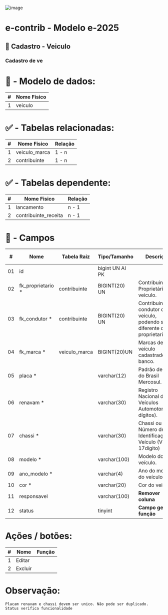 ![image](https://github.com/user-attachments/assets/04662de1-1516-48d7-bb8c-50b38989e58b)
# e-contrib - Modelo e-2025 
## 🚗 Cadastro - Veiculo  
### Cadastro de ve

# 🎲 - Modelo de dados:
 **\#**  |**Nome Fisico**               |
---------|------------------------------|
1        | veiculo                      |

#
#   ✅ - Tabelas relacionadas:
 **\#**  |**Nome Fisico**               |   **Relação** |
---------|------------------------------|---------------|      
1        | veiculo_marca                |     1 - n     |
2        | contribuinte                 |     1 - n     |

#   ✅ - Tabelas dependente:
 **\#**  |**Nome Fisico**               |   **Relação** |
---------|------------------------------|---------------| 
1        | lancamento                   |     n - 1     |
2        | contribuinte_receita         |     n - 1     |


#
# 🔢 - Campos
 **\#**  | **Nome**                     | **Tabela Raiz**         | **Tipo/Tamanho**        | **Descrição**                                                                        | **Campo sistema**                      |
---------|------------------------------|-------------------------|-------------------------|--------------------------------------------------------------------------------------|----------------------------------------|
01       | id                           |                         | bigint UN AI PK         |                                                                                      |                                        |
02       | fk_proprietario *            | contribuinte            | BIGINT(20) UN           | Contribuinte Proprietário veiculo.                                                   | Proprietário                           | 
03       | fk_condutor *                | contribuinte            | BIGINT(20) UN           | Contribuinte condutor do veiculo, podendo ser diferente do proprietario.             | Condutor                               | 
04       | fk_marca *                   | veiculo_marca           | BIGINT(20)UN            | Marcas de veículo cadastrado no banco.                                               | Marca                                  |                      
05       | placa *                      |                         | varchar(12)             | Padrão de placa do Brasil Mercosul.                                                  | Placa                                  |   
06       | renavam *                    |                         | varchar(30)             | Registro Nacional de Veículos Automotores(11 dígitos).                               | Renavam                                |
07       | chassi *                     |                         | varchar(30)             | Chassi ou Número de Identificação do Veículo (VIN - 17dígito)                        | Chassi                                 |
08       | modelo *                     |                         | varchar(100)            | Modelo do veículo.                                                                   | Modelo                                 |
09       | ano_modelo *                 |                         | varchar(4)              | Ano do modelo do veículo.                                                            | Ano/Modelo                             |
10       | cor *                        |                         | varchar(20)             | Cor do veiculo.                                                                      | Cor                                    |
11       | responsavel                  |                         | varchar(100)            | **Remover coluna**                                                                   |                                        |
12       | status                       |                         | tinyint                 | **Campo gera função**                                                                |                                        |   

# Ações / botões:
 **\#**  |**Nome**                      |   **Função**  |
---------|------------------------------|---------------|
1        | Editar                       |               |
2        | Excluir                      |               |

    
# Observação:
    Placam renavam e chassi devem ser unico. Não pode ser duplicado.
    Status verifica funcionalidade